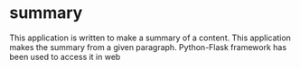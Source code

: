 # summary
This application is written to make a summary of a content. This application makes the summary from a given paragraph. Python-Flask framework has been used to access it in web
